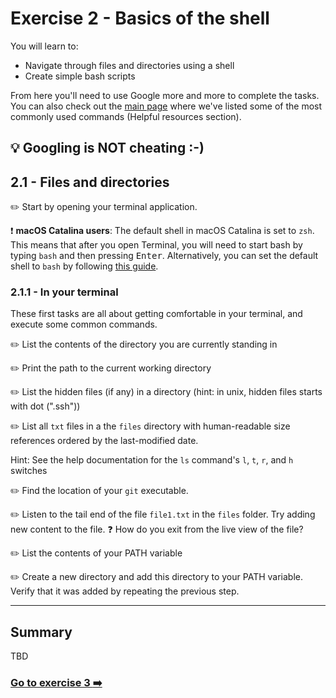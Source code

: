 # Exercise 2 - Basics of the shell

You will learn to:

- Navigate through files and directories using a shell
- Create simple bash scripts

From here you'll need to use Google more and more to complete the tasks. You can also check out the [main page](../README.md) where we've listed some of the most commonly used commands (Helpful resources section). 

:bulb: Googling is NOT cheating :-)
--- 

## 2.1 - Files and directories

:pencil2: Start by opening your terminal application.

:exclamation: __macOS Catalina users__: The default shell in macOS Catalina is set to `zsh`. This means that after you open Terminal, you will need to start bash by typing `bash` and then pressing <kbd>Enter</kbd>. Alternatively, you can set the default shell to `bash` by following [this guide](https://www.howtogeek.com/444596/how-to-change-the-default-shell-to-bash-in-macos-catalina/).

### 2.1.1 - In your terminal

These first tasks are all about getting comfortable in your terminal, and execute some common commands.

:pencil2: List the contents of the directory you are currently standing in

:pencil2: Print the path to the current working directory

:pencil2: List the hidden files (if any) in a directory (hint: in unix, hidden files starts with dot (".ssh"))

:pencil2: List all `txt` files in a the `files` directory with human-readable size references ordered
  by the last-modified date.

Hint: See the help documentation for the `ls` command's `l`, `t`, `r`, and `h` switches

:pencil2: Find the location of your `git` executable.

:pencil2: Listen to the tail end of the file `file1.txt` in the `files` folder. Try adding new content to the file.
:question: How do you exit from the live view of the file?

:pencil2: List the contents of your PATH variable

:pencil2: Create a new directory and add this directory to your PATH variable. Verify that it was added by repeating the previous step.

---

## Summary

TBD

### [Go to exercise 3 :arrow_right:](./exercise-3.md)

